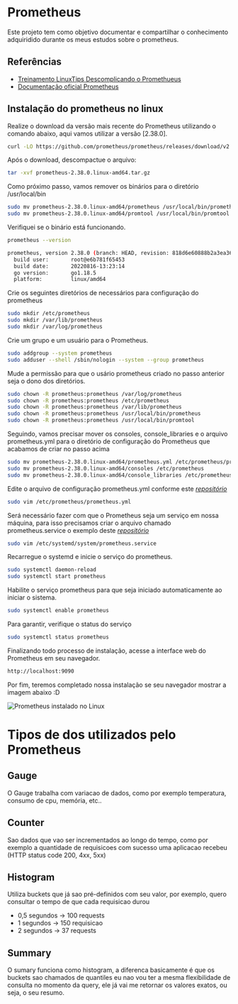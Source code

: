# Prometheus

Este projeto tem como objetivo documentar e compartilhar o conhecimento adquiridido durante os meus estudos sobre o prometheus.


## Referências

 - [Treinamento LinuxTips Descomplicando o Promethueus](https://github.com/badtuxx/DescomplicandoPrometheus)
 - [Documentação oficial Prometheus](https://prometheus.io/)


## Instalação do prometheus no linux

Realize o download da versão mais recente do Prometheus utilizando o comando abaixo, aqui vamos utilizar a versão [2.38.0].

```bash
curl -LO https://github.com/prometheus/prometheus/releases/download/v2.38.0/prometheus-2.38.0.linux-amd64.tar.gz
```

Após o download, descompactue o arquivo:

```bash
tar -xvf prometheus-2.38.0.linux-amd64.tar.gz
```
    
Como próximo passo, vamos remover os binários para o diretório /usr/local/bin

```bash
sudo mv prometheus-2.38.0.linux-amd64/prometheus /usr/local/bin/prometheus
sudo mv prometheus-2.38.0.linux-amd64/promtool /usr/local/bin/promtool
```

Verifiquei se o binário está funcionando.

```bash
prometheus --version

prometheus, version 2.38.0 (branch: HEAD, revision: 818d6e60888b2a3ea363aee8a9828c7bafd73699)
  build user:       root@e6b781f65453
  build date:       20220816-13:23:14
  go version:       go1.18.5
  platform:         linux/amd64
```

Crie os seguintes diretórios de necessários para configuração do prometheus

```bash
sudo mkdir /etc/prometheus
sudo mkdir /var/lib/prometheus
sudo mkdir /var/log/prometheus
````

Crie um grupo e um usuário para o Prometheus.

```bash
sudo addgroup --system prometheus
sudo adduser --shell /sbin/nologin --system --group prometheus
```

Mude a permissão para que o usário prometheus criado no passo anterior seja o dono dos diretórios.

```bash
sudo chown -R prometheus:prometheus /var/log/prometheus
sudo chown -R prometheus:prometheus /etc/prometheus
sudo chown -R prometheus:prometheus /var/lib/prometheus
sudo chown -R prometheus:prometheus /usr/local/bin/prometheus
sudo chown -R prometheus:prometheus /usr/local/bin/promtool
````


Seguindo, vamos precisar mover os consoles, console_libraries e o arquivo prometheus.yml para o diretório de configuração do Prometheus que acabamos de criar no passo acima

```bash
sudo mv prometheus-2.38.0.linux-amd64/prometheus.yml /etc/prometheus/prometheus.yml
sudo mv prometheus-2.38.0.linux-amd64/consoles /etc/prometheus
sudo mv prometheus-2.38.0.linux-amd64/console_libraries /etc/prometheus
```

Edite o arquivo de configuração prometheus.yml conforme este [_repositório_](https://github.com/miapferreira/prometheus/blob/master/conf/prometheus.yml)

```bash
sudo vim /etc/prometheus/prometheus.yml
```

Será necessário fazer com que o Prometheus seja um serviço em nossa máquina, para isso precisamos criar o arquivo chamado prometheus.service o exemplo deste [_repositório_](https://github.com/miapferreira/prometheus/blob/master/conf/prometheus.service)

```bash
sudo vim /etc/systemd/system/prometheus.service
```

Recarregue o systemd e inicie o serviço do prometheus.

```bash
sudo systemctl daemon-reload
sudo systemctl start prometheus
````

Habilite o serviço prometheus para que seja iniciado automaticamente ao iniciar o sistema.

```bash
sudo systemctl enable prometheus
````

Para garantir, verifique o status do serviço

```bash
sudo systemctl status prometheus
````

Finalizando todo processo de instalação, acesse a interface web do Prometheus em seu navegador.

```bash
http://localhost:9090
````
Por fim, teremos completado nossa instalação se seu navegador mostrar a imagem abaixo :D 

![Prometheus instalado no Linux](images/prometheus_interface_web.png)


# Tipos de dos utilizados pelo Prometheus
## Gauge

O Gauge trabalha com variacao de dados, como por exemplo temperatura, consumo de cpu, memória, etc..

## Counter 

Sao dados que vao ser incrementados ao longo do tempo, como por exemplo a quantidade de requisicoes com sucesso 
uma aplicacao recebeu (HTTP status code 200, 4xx, 5xx)

## Histogram

Utiliza buckets que já sao pré-definidos com seu valor, por exemplo,
quero consultar o tempo de que cada requisicao durou
- 0,5 segundos -> 100 requests 
- 1 segundos -> 150 requisicao
- 2 segundos -> 37 requests

## Summary

O sumary funciona como histogram, a diferenca basicamente é que os buckets sao chamados 
de quantiles eu nao vou ter a mesma flexibilidade de consulta no 
momento da query, ele já vai me retornar os valores exatos, ou seja, o seu resumo.
